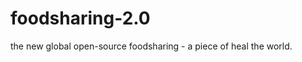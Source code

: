 foodsharing-2.0
===============

the new global open-source foodsharing - a piece of heal the world.
